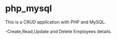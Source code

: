 # php_mysql

This is a CRUD application with PHP and MySQL.

-Create,Read,Update and Delete Employees details.

